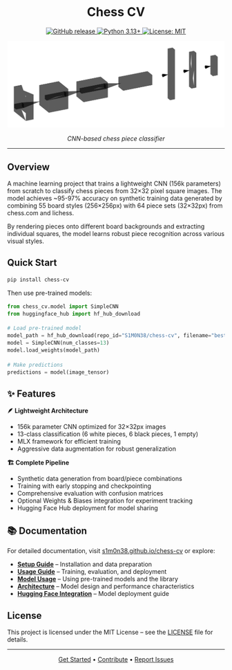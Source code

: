 <div align="center">

# Chess CV

<p align="center">
  <a href="https://github.com/S1M0N38/chess-cv/releases">
    <img alt="GitHub release" src="https://img.shields.io/github/v/release/S1M0N38/chess-cv?include_prereleases&sort=semver&style=for-the-badge&logo=github"/>
  </a>
  <a href="https://www.python.org/downloads/">
    <img alt="Python 3.13+" src="https://img.shields.io/badge/python-3.13+-blue.svg?style=for-the-badge&logo=python&logoColor=white"/>
  </a>
  <a href="https://opensource.org/licenses/MIT">
    <img alt="License: MIT" src="https://img.shields.io/badge/License-MIT-yellow.svg?style=for-the-badge"/>
  </a>
</p>

<img src="docs/assets/model.svg" alt="Model Architecture" width="600">

*CNN-based chess piece classifier*

</div>

---

## Overview

A machine learning project that trains a lightweight CNN (156k parameters) from scratch to classify chess pieces from 32×32 pixel square images. The model achieves ~95-97% accuracy on synthetic training data generated by combining 55 board styles (256×256px) with 64 piece sets (32×32px) from chess.com and lichess.

By rendering pieces onto different board backgrounds and extracting individual squares, the model learns robust piece recognition across various visual styles.

## Quick Start

```bash
pip install chess-cv
```

Then use pre-trained models:

```python
from chess_cv.model import SimpleCNN
from huggingface_hub import hf_hub_download

# Load pre-trained model
model_path = hf_hub_download(repo_id="S1M0N38/chess-cv", filename="best_model.safetensors")
model = SimpleCNN(num_classes=13)
model.load_weights(model_path)

# Make predictions
predictions = model(image_tensor)
```

## ✨ Features

**🪶 Lightweight Architecture**

- 156k parameter CNN optimized for 32×32px images
- 13-class classification (6 white pieces, 6 black pieces, 1 empty)
- MLX framework for efficient training
- Aggressive data augmentation for robust generalization

**🏗️ Complete Pipeline**

- Synthetic data generation from board/piece combinations
- Training with early stopping and checkpointing
- Comprehensive evaluation with confusion matrices
- Optional Weights & Biases integration for experiment tracking
- Hugging Face Hub deployment for model sharing

## 📚 Documentation

For detailed documentation, visit [s1m0n38.github.io/chess-cv](https://s1m0n38.github.io/chess-cv/) or explore:

- **[Setup Guide](https://s1m0n38.github.io/chess-cv/setup/)** – Installation and data preparation
- **[Usage Guide](https://s1m0n38.github.io/chess-cv/usage/)** – Training, evaluation, and deployment
- **[Model Usage](https://s1m0n38.github.io/chess-cv/inference/)** – Using pre-trained models and the library
- **[Architecture](https://s1m0n38.github.io/chess-cv/architecture/)** – Model design and performance characteristics
- **[Hugging Face Integration](https://s1m0n38.github.io/chess-cv/HUGGINGFACE_INTEGRATION/)** – Model deployment guide

## License

This project is licensed under the MIT License – see the [LICENSE](LICENSE) file for details.

---

<div align="center">

[Get Started](#quick-start) • [Contribute](CONTRIBUTING.md) • [Report Issues](https://github.com/S1M0N38/chess-cv/issues)

</div>
